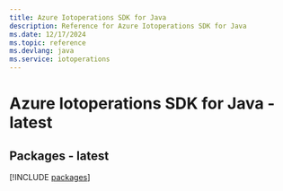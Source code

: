 ```yaml
---
title: Azure Iotoperations SDK for Java
description: Reference for Azure Iotoperations SDK for Java
ms.date: 12/17/2024
ms.topic: reference
ms.devlang: java
ms.service: iotoperations
---
```

# Azure Iotoperations SDK for Java - latest
## Packages - latest
[!INCLUDE [packages](iotoperations-index.md)]